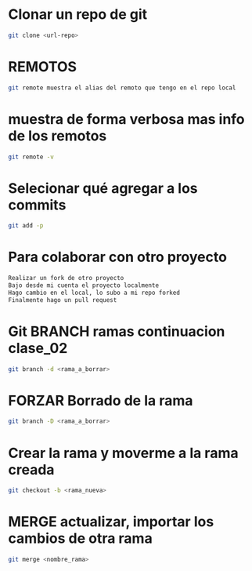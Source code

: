 # Clonar un repo de git

```sh
git clone <url-repo>
```
# REMOTOS 

```sh
git remote muestra el alias del remoto que tengo en el repo local
```
# muestra de forma verbosa mas info de los remotos

```sh
git remote -v
```
# Selecionar qué agregar a los commits

```sh
git add -p
```

# Para colaborar con otro proyecto

```sh
Realizar un fork de otro proyecto
Bajo desde mi cuenta el proyecto localmente
Hago cambio en el local, lo subo a mi repo forked
Finalmente hago un pull request
```
# Git BRANCH ramas continuacion clase_02

```sh
git branch -d <rama_a_borrar>
```

# FORZAR Borrado de la rama

```sh
git branch -D <rama_a_borrar>
```
# Crear la rama y moverme a la rama creada

```sh
git checkout -b <rama_nueva>
```
# MERGE actualizar, importar los cambios de otra rama 

```sh
git merge <nombre_rama>
```